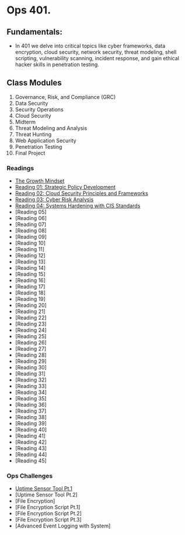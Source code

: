 # Ops 401.

## Fundamentals: 
- In 401 we delve into critical topics like cyber frameworks, data encryption, cloud security, network security, threat modeling, shell scripting, vulnerability scanning, incident response, and gain ethical hacker skills in penetration testing.

## Class Modules
1. Governance, Risk, and Compliance (GRC)
2. Data Security
3. Security Operations
4. Cloud Security
5. Midterm
6. Threat Modeling and Analysis
7. Threat Hunting
8. Web Application Security
9. Penetration Testing
10. Final Project 

### Readings 
- [The Growth Mindset](reading-growthmindset.md)
- [Reading 01: Strategic Policy Development](reading01-strategicpolicydev.md)
- [Reading 02: Cloud Security Principles and Frameworks](reading02-cloudsecurity.md)
- [Reading 03: Cyber Risk Analysis](reading03-cyberriskanalysis.md)
- [Reading 04: Systems Hardening with CIS Standards](reading04-systemhardeningcisstandards.md)
- [Reading 05]
- [Reading 06]
- [Reading 07]
- [Reading 08]
- [Reading 09]
- [Reading 10]
- [Reading 11]
- [Reading 12]
- [Reading 13]
- [Reading 14]
- [Reading 15]
- [Reading 16]
- [Reading 17]
- [Reading 18]
- [Reading 19]
- [Reading 20]
- [Reading 21]
- [Reading 22]
- [Reading 23]
- [Reading 24]
- [Reading 25]
- [Reading 26]
- [Reading 27]
- [Reading 28]
- [Reading 29]
- [Reading 30]
- [Reading 31]
- [Reading 32]
- [Reading 33]
- [Reading 34]
- [Reading 35]
- [Reading 36]
- [Reading 37]
- [Reading 38]
- [Reading 39]
- [Reading 40]
- [Reading 41]
- [Reading 42]
- [Reading 43]
- [Reading 44]
- [Reading 45]


### Ops Challenges 
- [Uptime Sensor Tool Pt.1](uptimesensorpt1.py)
- [Uptime Sensor Tool Pt.2]
- [File Encryption]
- [File Encryption Script Pt.1]
- [File Encryption Script Pt.2]
- [File Encryption Script Pt.3]
- [Advanced Event Logging with System]

